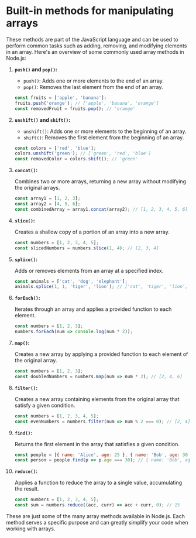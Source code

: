 
# Built-in methods for manipulating arrays

These methods are part of the JavaScript language and can be used to perform common tasks such as adding, removing, and modifying elements in an array. Here's an overview of some commonly used array methods in Node.js:

1. **`push()` and `pop()`:**

   - `push()`: Adds one or more elements to the end of an array.
   - `pop()`: Removes the last element from the end of an array.

   ```javascript
   const fruits = ['apple', 'banana'];
   fruits.push('orange'); // ['apple', 'banana', 'orange']
   const removedFruit = fruits.pop(); // 'orange'
   ```

2. **`unshift()` and `shift()`:**

   - `unshift()`: Adds one or more elements to the beginning of an array.
   - `shift()`: Removes the first element from the beginning of an array.

   ```javascript
   const colors = ['red', 'blue'];
   colors.unshift('green'); // ['green', 'red', 'blue']
   const removedColor = colors.shift(); // 'green'
   ```

3. **`concat()`:**

   Combines two or more arrays, returning a new array without modifying the original arrays.

   ```javascript
   const array1 = [1, 2, 3];
   const array2 = [4, 5, 6];
   const combinedArray = array1.concat(array2); // [1, 2, 3, 4, 5, 6]
   ```

4. **`slice()`:**

   Creates a shallow copy of a portion of an array into a new array.

   ```javascript
   const numbers = [1, 2, 3, 4, 5];
   const slicedNumbers = numbers.slice(1, 4); // [2, 3, 4]
   ```

5. **`splice()`:**

   Adds or removes elements from an array at a specified index.

   ```javascript
   const animals = ['cat', 'dog', 'elephant'];
   animals.splice(1, 1, 'tiger', 'lion'); // ['cat', 'tiger', 'lion', 'elephant']
   ```

6. **`forEach()`:**

   Iterates through an array and applies a provided function to each element.

   ```javascript
   const numbers = [1, 2, 3];
   numbers.forEach(num => console.log(num * 2));
   ```

7. **`map()`:**

   Creates a new array by applying a provided function to each element of the original array.

   ```javascript
   const numbers = [1, 2, 3];
   const doubledNumbers = numbers.map(num => num * 2); // [2, 4, 6]
   ```

8. **`filter()`:**

   Creates a new array containing elements from the original array that satisfy a given condition.

   ```javascript
   const numbers = [1, 2, 3, 4, 5];
   const evenNumbers = numbers.filter(num => num % 2 === 0); // [2, 4]
   ```

9. **`find()`:**

   Returns the first element in the array that satisfies a given condition.

   ```javascript
   const people = [{ name: 'Alice', age: 25 }, { name: 'Bob', age: 30 }];
   const person = people.find(p => p.age === 30); // { name: 'Bob', age: 30 }
   ```

10. **`reduce()`:**

    Applies a function to reduce the array to a single value, accumulating the result.

    ```javascript
    const numbers = [1, 2, 3, 4, 5];
    const sum = numbers.reduce((acc, curr) => acc + curr, 0); // 15
    ```

These are just some of the many array methods available in Node.js. Each method serves a specific purpose and can greatly simplify your code when working with arrays.
